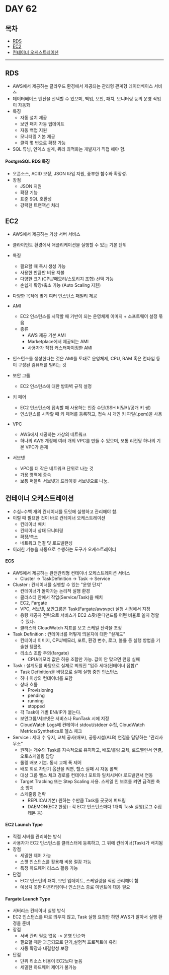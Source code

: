 # DAY 62

## 목차
- [RDS](#rds)
- [EC2](#ec2)
- [컨테이너 오케스트레이션](#컨테이너-오케스트레이션)

---

## RDS
- AWS에서 제공하는 클라우드 환경에서 제공되는 관리형 관계형 데이터베이스 서비스
- 데이터베이스 엔진을 선택할 수 있으며, 백업, 보안, 패치, 모니터링 등의 운영 작업이 자동화
- 특징
  - 자동 설치 제공
  - 보안 패치 자동 업데이트
  - 자동 백업 지원
  - 모니터링 기본 제공
  - 클릭 몇 번으로 확장 가능
- SQL 튜닝, 인덱스 설계, 쿼리 최적화는 개발자가 직접 해야 함.

#### PostgreSQL RDS 특징
- 오픈소스, ACID 보장, JSON 타입 지원, 풍부한 함수와 확장성.
- 장점
  - JSON 지원
  - 확장 기능
  - 표준 SQL 호환성
  - 강력한 트랜잭션 처리
 
## EC2
- AWS에서 제공하는 가상 서버 서비스
- 클라이언트 환경에서 애플리케이션을 실행할 수 있는 기본 단위
- 특징
  - 필요할 때 즉시 생성 가능
  - 사용한 만큼만 비용 지불
  - 다양한 크기(CPU/메모리/스토리지 조합) 선택 가능
  - 손쉽게 확장/축소 가능 (Auto Scaling 지원)
- 다양한 목적에 맞게 여러 인스턴스 패밀리 제공

- AMI
  - EC2 인스턴스를 시작할 때 기반이 되는 운영체제 이미지 + 소프트웨어 설정 묶음
  - 종류
    - AWS 제공 기본 AMI
    - Marketplace에서 제공되는 AMI
    - 사용자가 직접 커스터마이징한 AMI
- 인스턴스를 생성한다는 것은 AMI를 토대로 운영체제, CPU, RAM 혹은 런타임 등이 구성된 컴퓨터를 빌리는 것

- 보안 그룹
  - EC2 인스턴스에 대한 방화벽 규칙 설정
 
- 키 페어
  - EC2 인스턴스에 접속할 때 사용하는 인증 수단(SSH 비밀키/공개 키 쌍)
  - 인스턴스를 시작할 때 키 페어를 등록하고, 접속 시 개인 키 파일(.pem)을 사용

- VPC
  - AWS에서 제공하는 가상의 네트워크
  - 하나의 AWS 계정에 여러 개의 VPC를 만들 수 있으며, 보통 리전당 하나의 기본 VPC가 존재
- 서브넷
  - VPC를 더 작은 네트워크 단위로 나눈 것
  - 가용 영역에 종속
  - 보통 퍼블릭 서브넷과 프라이빗 서브넷으로 나눔.
 
## 컨테이너 오케스트레이션
- 수십~수백 개의 컨테이너를 도잇에 실행하고 관리해야 함.
- 이럴 때 필요한 것이 바로 컨테이너 오케스트레이션
  - 컨테이너 배치
  - 컨테이너 상태 모니터링
  - 확장/축소
  - 네트워크 연결 및 로드밸런싱
- 이러한 기능을 자동으로 수행하는 도구가 오케스트레이터

#### ECS
- AWS에서 제공하는 완전관리형 컨테이너 오케스트레이션 서비스
  - Cluster -> TaskDefinition -> Task -> Service
- Cluster : 컨테이너를 실행할 수 있는 "운영 단지"
  - 컨테이너가 돌아가는 논리적 실행 환경
  - 클러스터 안에서 작업(Service/Task)을 배치
  - EC2, Fargate
  - VPC, 서브넷, 보안그룹은 Task(Fargate/awsvpc) 실행 시점에서 지정
  - 용량 제공자 전략으로 서비스가 EC2 스팟/온디맨드를 어떤 비율로 쓸지 정할 수 있다.
  - 클러스터 CloudWatch 지표를 보고 스케일 전략을 조정
- Task Definition : 컨테이너를 어떻게 띄울지에 대한 "설계도"
  - 컨테이너 이미지, CPU/메모리, 포트, 환경 변수, 로그, 볼륨 등 실행 방법을 기술한 템플릿
  - 리소스 조합 주의(fargate)
    - CPU/메모리 값은 허용 조합만 가능. 값이 안 맞으면 런칭 실패
- Task : 설계도를 바탕으로 실제로 띄워진 "입주 세대(컨테이너 집합)"
  - Task Definition을 바탕으로 실제 실행 중인 인스턴스
  - 하나 이상의 컨테이너를 포함
  - 상태 흐름
    - Provisioning
    - pending
    - running
    - stopped
  - 각 Task에 개별 ENI/IP가 붙는다.
  - 보안그룹/서브넷은 서비스나 RunTask 시에 지정
  - CloudWatch Logs에 컨테이너 stdout/stdeer 수집, CloudWatch Metrics/Synthetics로 헬스 체크
- Service : 세대 수 유지, 교체 공사(배포), 공동시설(ALB) 연결을 담당하는 "관리사무소"
  - 원하는 개수의 Task를 지속적으로 유지하고, 배포/롤링 교체, 로드밸런서 연결, 오토스케일링 담당
  - 롤링 배포 기본. 동시 교체 폭 제어
  - 배포 회로 차단기 옵션을 켜면, 헬스 실패 시 자동 롤백
  - 대상 그룹 헬스 체크 경로를 컨테이너 포트와 일치시켜야 로드밸런서 연동
  - Target Tracking 또는 Step Scaling 사용. 스케일 인 보호를 켜면 급격한 축소 방지
  - 스케줄링 전략
    - REPLICA(기본) 원하는 수만큼 Task를 곳곳에 퍼뜨림
    - DAEMON(EC2 한정) : 각 EC2 인스턴스마다 1개씩 Task 실행(로그 수집 데몬 등)
   
#### EC2 Launch Type
- 직접 서버를 관리하는 방식
- 사용자가 EC2 인스턴스를 클러스터에 등록하고, 그 위에 컨테이너(Task)가 배치됨
- 장점
  - 세밀한 제어 가능
  - 스팟 인스턴스를 활용해 비용 절감 가능
  - 특정 하드웨어 리소스 활용 가능
- 단점
  - EC2 인스턴의 패치, 보안 업데이트, 스케일링을 직접 관리해야 함
  - 예상치 못한 다운타임이나 인스턴스 종료 이벤트에 대응 필요
 
#### Fargate Launch Type
- 서버리스 컨테이너 실행 방식
- EC2 인스턴스를 따로 띄우지 않고, Task 실행 요청만 하면 AWS가 알아서 실행 환경을 준비
- 장점
  - 서버 관리 필요 없음 -> 운영 단순화
  - 필요할 때만 과금되므로 단기,실험적 프로젝트에 유리
  - 자동 확장과 내결함성 보장
- 단점
  - 단위 리소스 비용이 EC2보다 높음
  - 세밀한 하드웨어 제어가 불가능
